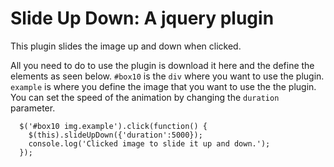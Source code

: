<h1>Slide Up Down: A jquery plugin</h1>
<p>This plugin slides the image up and down when clicked.</p>
<p>All you need to do to use the plugin is download it here and the define the elements as seen below.
<code>#box10</code> is the <code>div</code> where you want to use the plugin. <code>example</code> is
where you define the image that you want to use the the plugin. You can set the speed of the animation by
changing the <code>duration</code> parameter.</p>
<p><code>  $('#box10 img.example').click(function() {
    $(this).slideUpDown({'duration':5000});
    console.log('Clicked image to slide it up and down.');
  });</code></p>
